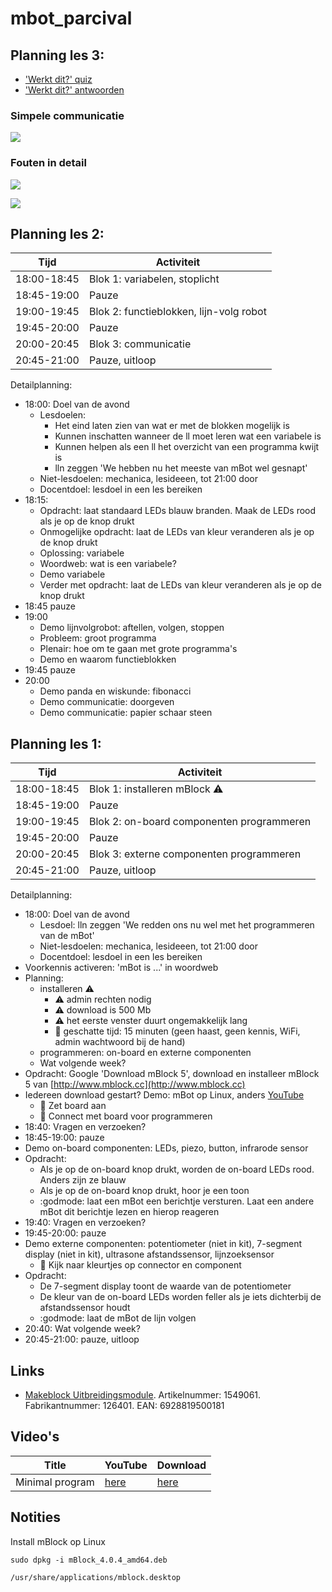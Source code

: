 # mbot_parcival

## Planning les 3:



 * ['Werkt dit?' quiz](werkt_dit_quiz.md)
 * ['Werkt dit?' antwoorden](werkt_dit_antwoorden.md)

### Simpele communicatie

![](communicatie.png)

### Fouten in detail

![](led_error_annotated.png)

![](lcd_error_annotated.png)

## Planning les 2:

Tijd|Activiteit
---|---
18:00-18:45|Blok 1: variabelen, stoplicht
18:45-19:00|Pauze
19:00-19:45|Blok 2: functieblokken, lijn-volg robot
19:45-20:00|Pauze
20:00-20:45|Blok 3: communicatie
20:45-21:00|Pauze, uitloop

Detailplanning:

 * 18:00: Doel van de avond
   * Lesdoelen: 
     * Het eind laten zien van wat er met de blokken mogelijk is
     * Kunnen inschatten wanneer de ll moet leren wat een variabele is
     * Kunnen helpen als een ll het overzicht van een programma kwijt is
     * lln zeggen 'We hebben nu het meeste van mBot wel gesnapt'
   * Niet-lesdoelen: mechanica, lesideeen, tot 21:00 door
   * Docentdoel: lesdoel in een les bereiken
 * 18:15:
   * Opdracht: laat standaard LEDs blauw branden. Maak de LEDs rood als je op de knop drukt
   * Onmogelijke opdracht: laat de LEDs van kleur veranderen als je op de knop drukt
   * Oplossing: variabele
   * Woordweb: wat is een variabele?
   * Demo variabele
   * Verder met opdracht: laat de LEDs van kleur veranderen als je op de knop drukt
 * 18:45 pauze
 * 19:00
   * Demo lijnvolgrobot: aftellen, volgen, stoppen
   * Probleem: groot programma
   * Plenair: hoe om te gaan met grote programma's
   * Demo en waarom functieblokken
 * 19:45 pauze
 * 20:00
   * Demo panda en wiskunde: fibonacci
   * Demo communicatie: doorgeven
   * Demo communicatie: papier schaar steen

## Planning les 1:

Tijd|Activiteit
---|---
18:00-18:45|Blok 1: installeren mBlock :warning:
18:45-19:00|Pauze
19:00-19:45|Blok 2: on-board componenten programmeren
19:45-20:00|Pauze
20:00-20:45|Blok 3: externe componenten programmeren
20:45-21:00|Pauze, uitloop


Detailplanning:

 * 18:00: Doel van de avond
   * Lesdoel: lln zeggen 'We redden ons nu wel met het programmeren van de mBot'
   * Niet-lesdoelen: mechanica, lesideeen, tot 21:00 door
   * Docentdoel: lesdoel in een les bereiken
 * Voorkennis activeren: 'mBot is ...' in woordweb
 * Planning:
   * installeren :warning: 
     * :warning: admin rechten nodig
     * :warning: download is 500 Mb
     * :warning: het eerste venster duurt ongemakkelijk lang
     * :rainbow: geschatte tijd: 15 minuten (geen haast, geen kennis, WiFi, admin wachtwoord bij de hand)
   * programmeren: on-board en externe componenten
   * Wat volgende week?
 * Opdracht: Google 'Download mBlock 5', download en installeer mBlock 5
   van [http://www.mblock.cc](http://www.mblock.cc)
 * Iedereen download gestart? Demo: mBot op Linux, anders [YouTube](https://youtu.be/RgEcuhoyzMc)
   * :rainbow: Zet board aan
   * :rainbow: Connect met board voor programmeren
 * 18:40: Vragen en verzoeken?
 * 18:45-19:00: pauze
 * Demo on-board componenten: LEDs, piezo, button, infrarode sensor
 * Opdracht:
   * Als je op de on-board knop drukt, worden de on-board LEDs rood. Anders zijn ze blauw
   * Als je op de on-board knop drukt, hoor je een toon
   * :godmode: laat een mBot een berichtje versturen. Laat een andere mBot dit berichtje lezen en hierop reageren
 * 19:40: Vragen en verzoeken?
 * 19:45-20:00: pauze
 * Demo externe componenten: potentiometer (niet in kit), 7-segment display (niet in kit), 
     ultrasone afstandssensor, lijnzoeksensor
   * :rainbow: Kijk naar kleurtjes op connector en component
 * Opdracht:
   * De 7-segment display toont de waarde van de potentiometer
   * De kleur van de on-board LEDs worden feller als je iets dichterbij de afstandssensor houdt
   * :godmode: laat de mBot de lijn volgen
 * 20:40: Wat volgende week?
 * 20:45-21:00: pauze, uitloop

## Links

 * [Makeblock Uitbreidingsmodule](https://www.conrad.nl/p/makeblock-uitbreidingsmodule-1549061). Artikelnummer: 1549061. Fabrikantnummer: 126401. EAN: 6928819500181

## Video's

Title|YouTube|Download
---|---|---
Minimal program|[here](https://youtu.be/RgEcuhoyzMc)|[here](http://richelbilderbeek.nl/mbot_minimal_program.flv)

## Notities

Install mBlock op Linux 

```
sudo dpkg -i mBlock_4.0.4_amd64.deb
```

```
/usr/share/applications/mblock.desktop
```